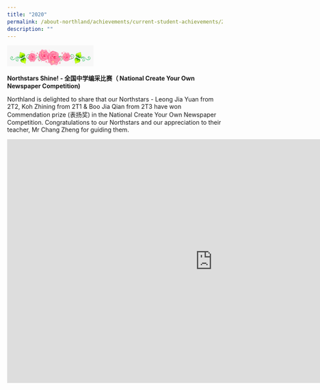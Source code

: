 ```yaml
---
title: "2020"
permalink: /about-northland/achievements/current-student-achievements/2020/
description: ""
---
```

<img style="width: 40%;" src="/images/div.png" />
<p><strong>Northstars Shine! - 全国中学编采比赛（ National Create Your Own Newspaper Competition)</strong></p>
<p>Northland is delighted to share that our Northstars - Leong Jia Yuan from 2T2, Koh Zhining from 2T1 &amp; Boo Jia Qian from 2T3 have won Commendation prize (表扬奖) in the National Create Your Own Newspaper Competition. Congratulations to our Northstars and our appreciation to their teacher, Mr Chang Zheng for guiding them.&nbsp;</p>
<iframe src="https://docs.google.com/presentation/d/e/2PACX-1vSkML3emvapMJmxklqrHIS7Q6S004p8WaUAqCR9mpD19KIY2pXrSu2-diNqT-pgOdb063vjQUMr4O4Q/embed?start=false&loop=false&delayms=10000" frameborder="0" width="960" height="569" allowfullscreen="true"></iframe>